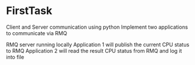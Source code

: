 # FirstTask
Client and Server communication using python
Implement two applications to communicate via RMQ

RMQ server running locally
Application 1 will publish the current CPU status to RMQ
Application 2 will read the result CPU status from RMQ and log it into file
